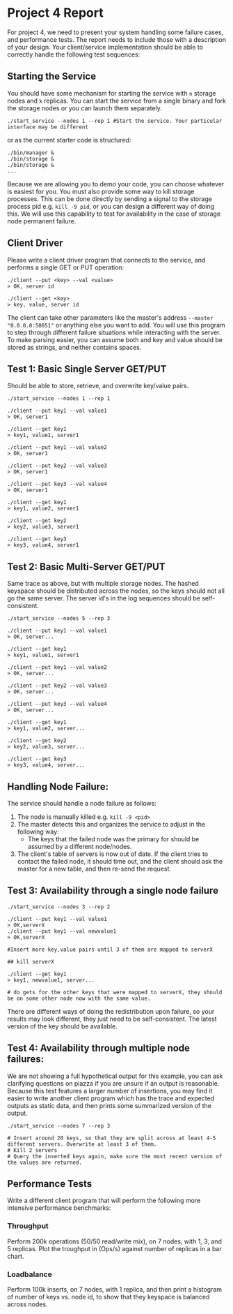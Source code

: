 # Project 4 Report
For project 4, we need to present your system handling some failure cases, and performance tests.
The report needs to include those with a description of your design.
Your client/service implementation should be able to correctly handle the following test sequences:

## Starting the Service
You should have some mechanism for starting the service with `n` storage nodes and `k` replicas. You can start the service from a single binary and fork the storage nodes or you can launch them separately.
```shell
./start_service --nodes 1 --rep 1 #Start the service. Your particular interface may be different
```
or as the current starter code is structured:

```shell
./bin/manager &
./bin/storage &
./bin/storage &
...
```

Because we are allowing you to demo your code, you can choose whatever is easiest for you. You must also provide some way to kill storage processes. This can be done directly by sending a signal to the storage process pid e.g. `kill -9 pid`, or you can design a different way of doing this. We will use this capability to test for availability in the case of storage node permanent failure.

## Client Driver
Please write a client driver program that connects to the service, and performs a single GET or PUT operation:

```shell
./client --put <key> --val <value>
> OK, server id

./client --get <key>
> key, value, server id
```

The client can take other parameters like the master's address `--master "0.0.0.0:50051"` or anything else you want to add. You will use this program to step through different failure situations while interacting with the server. To make parsing easier, you can assume both and key and value should be stored as strings, and neither contains spaces.

## Test 1: Basic Single Server GET/PUT
Should be able to store, retrieve, and overwrite key/value pairs.

```shell
./start_service --nodes 1 --rep 1

./client --put key1 --val value1
> OK, server1

./client --get key1
> key1, value1, server1

./client --put key1 --val value2
> OK, server1

./client --put key2 --val value3
> OK, server1

./client --put key3 --val value4
> OK, server1

./client --get key1
> key1, value2, server1

./client --get key2
> key2, value3, server1

./client --get key3
> key3, value4, server1
```

## Test 2: Basic Multi-Server GET/PUT
Same trace as above, but with multiple storage nodes. The hashed keyspace should be distributed across the nodes, so the keys should not all go the same server. The server id's in the log sequences should be self-consistent.

```shell
./start_service --nodes 5 --rep 3

./client --put key1 --val value1
> OK, server...

./client --get key1
> key1, value1, server1

./client --put key1 --val value2
> OK, server...

./client --put key2 --val value3
> OK, server...

./client --put key3 --val value4
> OK, server...

./client --get key1
> key1, value2, server...

./client --get key2
> key2, value3, server...

./client --get key3
> key3, value4, server...
```

## Handling Node Failure:
The service should handle a node failure as follows:
1. The node is manually killed e.g. `kill -9 <pid>`
2. The master detects this and organizes the service to adjust in the following way:
    - The keys that the failed node was the primary for should be assumed by a different node/nodes.
3. The client's table of servers is now out of date. If the client tries to contact the failed node, it should time out, and the client should ask the master for a new table, and then re-send the request.

## Test 3: Availability through a single node failure

```shell
./start_service --nodes 3 --rep 2

./client --put key1 --val value1
> OK,serverX
./client --put key1 --val newvalue1
> OK,serverX

#Insert more key,value pairs until 3 of them are mapped to serverX

## kill serverX

./client --get key1
> key1, newvalue1, server...

# do gets for the other keys that were mapped to serverX, they should be on some other node now with the same value.
```

There are different ways of doing the redistribution upon failure, so your results may look different, they just need to be self-consistent. The latest version of the key should be available.

## Test 4: Availability through multiple node failures:

We are not showing a full hypothetical output for this example, you can ask clarifying questions on piazza if you are unsure if an output is reasonable. Because this test features a larger number of insertions, you may find it easier to write another client program which has the trace and expected outputs as static data, and then prints some summarized version of the output.

```shell
./start_service --nodes 7 --rep 3

# Insert around 20 keys, so that they are split across at least 4-5 different servers. Overwrite at least 3 of them.
# Kill 2 servers
# Query the inserted keys again, make sure the most recent version of the values are returned.
```

## Performance Tests

Write a different client program that will perform the following more intensive performance benchmarks:

### Throughput

Perform 200k operations (50/50 read/write mix), on 7 nodes, with 1, 3, and 5 replicas. Plot the troughput in (Ops/s) against number of replicas in a bar chart.

### Loadbalance

Perform 100k inserts, on 7 nodes, with 1 replica, and then print a histogram of number of keys vs. node id, to show that they keyspace is balanced across nodes.

